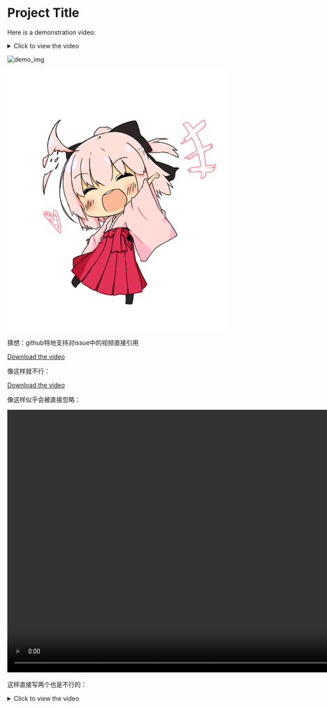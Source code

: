 # Project Title

Here is a demonstration video:

<details>
  <summary>Click to view the video</summary>

  <video width="600" controls>
    <source src="https://github.com/0kitasan/demo/assets/62045828/27193b74-11e5-4481-9857-5b2d88785f9f" type="video/mp4">
    Your browser does not support the video tag.
  </video>

  [Download the video](https://github.com/0kitasan/demo/assets/62045828/27193b74-11e5-4481-9857-5b2d88785f9f)

</details>


![demo_img](https://0kitasan.github.io/images/me.jpeg)

<img src="source/demo.jpg" alt="Demo Image" width="600">

猜想：github特地支持对issue中的视频直接引用

[Download the video](https://github.com/0kitasan/demo/assets/62045828/d660f4a4-f9a2-476c-a86e-d7e5b86e4841)

像这样就不行：

[Download the video](https://github.com/0kitasan/demo/raw/master/source/video/test2.mp4)


像这样似乎会被直接忽略：

<video height="600" controls>
      <source src="https://github.com/0kitasan/demo/assets/62045828/8ce638a8-ca06-4461-af30-9338d5c1cee5" type="video/mp4">
</video>


这样直接写两个也是不行的：

<details>
  <summary>Click to view the video</summary>
  [Download the video](https://github.com/0kitasan/demo/assets/62045828/1161ac87-93a4-4792-ac36-0484ebcc419e)
  [Download the video](https://github.com/0kitasan/demo/assets/62045828/8ce638a8-ca06-4461-af30-9338d5c1cee5)
</details>

